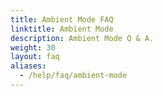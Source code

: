 ```yaml
---
title: Ambient Mode FAQ
linktitle: Ambient Mode
description: Ambient Mode Q & A.
weight: 30
layout: faq
aliases:
  - /help/faq/ambient-mode
---
```

